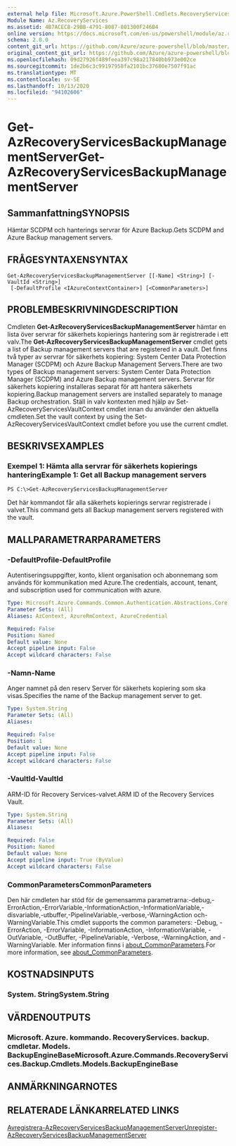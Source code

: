 ```yaml
---
external help file: Microsoft.Azure.PowerShell.Cmdlets.RecoveryServices.Backup.dll-Help.xml
Module Name: Az.RecoveryServices
ms.assetid: 4B7ACEC8-29BB-4791-8087-801300F246B4
online version: https://docs.microsoft.com/en-us/powershell/module/az.recoveryservices/get-azrecoveryservicesbackupmanagementserver
schema: 2.0.0
content_git_url: https://github.com/Azure/azure-powershell/blob/master/src/RecoveryServices/RecoveryServices/help/Get-AzRecoveryServicesBackupManagementServer.md
original_content_git_url: https://github.com/Azure/azure-powershell/blob/master/src/RecoveryServices/RecoveryServices/help/Get-AzRecoveryServicesBackupManagementServer.md
ms.openlocfilehash: 09d27926f489feea397c98a217840bb973e002ce
ms.sourcegitcommit: 1de2b6c3c99197958fa2101bc37680e7507f91ac
ms.translationtype: MT
ms.contentlocale: sv-SE
ms.lasthandoff: 10/13/2020
ms.locfileid: "94102606"
---
```

# <span data-ttu-id="9f5c6-101">Get-AzRecoveryServicesBackupManagementServer</span><span class="sxs-lookup"><span data-stu-id="9f5c6-101">Get-AzRecoveryServicesBackupManagementServer</span></span>

## <span data-ttu-id="9f5c6-102">Sammanfattning</span><span class="sxs-lookup"><span data-stu-id="9f5c6-102">SYNOPSIS</span></span>
<span data-ttu-id="9f5c6-103">Hämtar SCDPM och hanterings servrar för Azure Backup.</span><span class="sxs-lookup"><span data-stu-id="9f5c6-103">Gets SCDPM and Azure Backup management servers.</span></span>

## <span data-ttu-id="9f5c6-104">FRÅGESYNTAXEN</span><span class="sxs-lookup"><span data-stu-id="9f5c6-104">SYNTAX</span></span>

```
Get-AzRecoveryServicesBackupManagementServer [[-Name] <String>] [-VaultId <String>]
 [-DefaultProfile <IAzureContextContainer>] [<CommonParameters>]
```

## <span data-ttu-id="9f5c6-105">PROBLEMBESKRIVNING</span><span class="sxs-lookup"><span data-stu-id="9f5c6-105">DESCRIPTION</span></span>
<span data-ttu-id="9f5c6-106">Cmdleten **Get-AzRecoveryServicesBackupManagementServer** hämtar en lista över servrar för säkerhets kopierings hantering som är registrerade i ett valv.</span><span class="sxs-lookup"><span data-stu-id="9f5c6-106">The **Get-AzRecoveryServicesBackupManagementServer** cmdlet gets a list of Backup management servers that are registered in a vault.</span></span>
<span data-ttu-id="9f5c6-107">Det finns två typer av servrar för säkerhets kopiering: System Center Data Protection Manager (SCDPM) och Azure Backup Management Servers.</span><span class="sxs-lookup"><span data-stu-id="9f5c6-107">There are two types of Backup management servers: System Center Data Protection Manager (SCDPM) and Azure Backup management servers.</span></span>
<span data-ttu-id="9f5c6-108">Servrar för säkerhets kopiering installeras separat för att hantera säkerhets kopiering.</span><span class="sxs-lookup"><span data-stu-id="9f5c6-108">Backup management servers are installed separately to manage Backup orchestration.</span></span>
<span data-ttu-id="9f5c6-109">Ställ in valv kontexten med hjälp av Set-AzRecoveryServicesVaultContext cmdlet innan du använder den aktuella cmdleten.</span><span class="sxs-lookup"><span data-stu-id="9f5c6-109">Set the vault context by using the Set-AzRecoveryServicesVaultContext cmdlet before you use the current cmdlet.</span></span>

## <span data-ttu-id="9f5c6-110">BESKRIVS</span><span class="sxs-lookup"><span data-stu-id="9f5c6-110">EXAMPLES</span></span>

### <span data-ttu-id="9f5c6-111">Exempel 1: Hämta alla servrar för säkerhets kopierings hantering</span><span class="sxs-lookup"><span data-stu-id="9f5c6-111">Example 1: Get all Backup management servers</span></span>
```
PS C:\>Get-AzRecoveryServicesBackupManagementServer
```

<span data-ttu-id="9f5c6-112">Det här kommandot får alla säkerhets kopierings servrar registrerade i valvet.</span><span class="sxs-lookup"><span data-stu-id="9f5c6-112">This command gets all Backup management servers registered with the vault.</span></span>

## <span data-ttu-id="9f5c6-113">MALLPARAMETRAR</span><span class="sxs-lookup"><span data-stu-id="9f5c6-113">PARAMETERS</span></span>

### <span data-ttu-id="9f5c6-114">-DefaultProfile</span><span class="sxs-lookup"><span data-stu-id="9f5c6-114">-DefaultProfile</span></span>
<span data-ttu-id="9f5c6-115">Autentiseringsuppgifter, konto, klient organisation och abonnemang som används för kommunikation med Azure.</span><span class="sxs-lookup"><span data-stu-id="9f5c6-115">The credentials, account, tenant, and subscription used for communication with azure.</span></span>

```yaml
Type: Microsoft.Azure.Commands.Common.Authentication.Abstractions.Core.IAzureContextContainer
Parameter Sets: (All)
Aliases: AzContext, AzureRmContext, AzureCredential

Required: False
Position: Named
Default value: None
Accept pipeline input: False
Accept wildcard characters: False
```

### <span data-ttu-id="9f5c6-116">-Namn</span><span class="sxs-lookup"><span data-stu-id="9f5c6-116">-Name</span></span>
<span data-ttu-id="9f5c6-117">Anger namnet på den reserv Server för säkerhets kopiering som ska visas.</span><span class="sxs-lookup"><span data-stu-id="9f5c6-117">Specifies the name of the Backup management server to get.</span></span>

```yaml
Type: System.String
Parameter Sets: (All)
Aliases:

Required: False
Position: 1
Default value: None
Accept pipeline input: False
Accept wildcard characters: False
```

### <span data-ttu-id="9f5c6-118">-VaultId</span><span class="sxs-lookup"><span data-stu-id="9f5c6-118">-VaultId</span></span>
<span data-ttu-id="9f5c6-119">ARM-ID för Recovery Services-valvet.</span><span class="sxs-lookup"><span data-stu-id="9f5c6-119">ARM ID of the Recovery Services Vault.</span></span>

```yaml
Type: System.String
Parameter Sets: (All)
Aliases:

Required: False
Position: Named
Default value: None
Accept pipeline input: True (ByValue)
Accept wildcard characters: False
```

### <span data-ttu-id="9f5c6-120">CommonParameters</span><span class="sxs-lookup"><span data-stu-id="9f5c6-120">CommonParameters</span></span>
<span data-ttu-id="9f5c6-121">Den här cmdleten har stöd för de gemensamma parametrarna:-debug,-ErrorAction,-ErrorVariable,-InformationAction,-InformationVariable,-disvariable,-utbuffer,-PipelineVariable,-verbose,-WarningAction och-WarningVariable.</span><span class="sxs-lookup"><span data-stu-id="9f5c6-121">This cmdlet supports the common parameters: -Debug, -ErrorAction, -ErrorVariable, -InformationAction, -InformationVariable, -OutVariable, -OutBuffer, -PipelineVariable, -Verbose, -WarningAction, and -WarningVariable.</span></span> <span data-ttu-id="9f5c6-122">Mer information finns i [about_CommonParameters](http://go.microsoft.com/fwlink/?LinkID=113216).</span><span class="sxs-lookup"><span data-stu-id="9f5c6-122">For more information, see [about_CommonParameters](http://go.microsoft.com/fwlink/?LinkID=113216).</span></span>

## <span data-ttu-id="9f5c6-123">KOSTNADS</span><span class="sxs-lookup"><span data-stu-id="9f5c6-123">INPUTS</span></span>

### <span data-ttu-id="9f5c6-124">System. String</span><span class="sxs-lookup"><span data-stu-id="9f5c6-124">System.String</span></span>

## <span data-ttu-id="9f5c6-125">VÄRDEN</span><span class="sxs-lookup"><span data-stu-id="9f5c6-125">OUTPUTS</span></span>

### <span data-ttu-id="9f5c6-126">Microsoft. Azure. kommando. RecoveryServices. backup. cmdletar. Models. BackupEngineBase</span><span class="sxs-lookup"><span data-stu-id="9f5c6-126">Microsoft.Azure.Commands.RecoveryServices.Backup.Cmdlets.Models.BackupEngineBase</span></span>

## <span data-ttu-id="9f5c6-127">ANMÄRKNINGAR</span><span class="sxs-lookup"><span data-stu-id="9f5c6-127">NOTES</span></span>

## <span data-ttu-id="9f5c6-128">RELATERADE LÄNKAR</span><span class="sxs-lookup"><span data-stu-id="9f5c6-128">RELATED LINKS</span></span>

[<span data-ttu-id="9f5c6-129">Avregistrera-AzRecoveryServicesBackupManagementServer</span><span class="sxs-lookup"><span data-stu-id="9f5c6-129">Unregister-AzRecoveryServicesBackupManagementServer</span></span>](./Unregister-AzRecoveryServicesBackupManagementServer.md)


